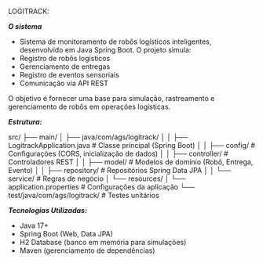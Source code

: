 LOGITRACK:

***O sistema***
- Sistema de monitoramento de robôs logísticos inteligentes, desenvolvido em Java Spring Boot. O projeto simula:
- Registro de robôs logísticos
- Gerenciamento de entregas
- Registro de eventos sensoriais
- Comunicação via API REST

O objetivo é fornecer uma base para simulação, rastreamento e gerenciamento de robôs em operações logísticas.

***Estrutura:***

src/
├── main/
│ ├── java/com/ags/logitrack/
│ │ ├── LogitrackApplication.java # Classe principal (Spring Boot)
│ │ ├── config/ # Configurações (CORS, inicialização de dados)
│ │ ├── controller/ # Controladores REST
│ │ ├── model/ # Modelos de domínio (Robô, Entrega, Evento)
│ │ ├── repository/ # Repositórios Spring Data JPA
│ │ └── service/ # Regras de negócio
│ └── resources/
│ └── application.properties # Configurações da aplicação
└── test/java/com/ags/logitrack/ # Testes unitários

***Tecnologias Utilizadas:***

- Java 17+
- Spring Boot (Web, Data JPA)
- H2 Database (banco em memória para simulações)
- Maven (gerenciamento de dependências)
